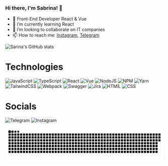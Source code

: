 ### Hi there, I'm Sabrina! 👋
- 🔭 Front-End Developer React & Vue
- 🌱 I’m currently learning React
- 👯 I’m looking to collaborate on IT companies
- 📫 How to reach me: [Instagram](https://www.instagram.com/ssabrinadev/), [Telegram](https://t.me/iamsabrinaa)

![Sarina's GitHub stats](https://github-readme-stats.vercel.app/api?username=SabrinaOnly&show_icons=true&theme=slateorange)

# Technologies

![JavaScript](https://img.shields.io/badge/JavaScript-323330?style=for-the-badge&logo=javascript&logoColor=F7DF1E)
![TypeScript](https://img.shields.io/badge/TypeScript-007ACC?style=for-the-badge&logo=typescript&logoColor=white)
![React](https://img.shields.io/badge/React-20232A?style=for-the-badge&logo=react&logoColor=61DAFB)
![Vue](https://img.shields.io/badge/Vue.js-35495E?style=for-the-badge&logo=vue.js&logoColor=4FC08D)
![NodeJS](https://img.shields.io/badge/node.js-6DA55F?style=for-the-badge&logo=node.js&logoColor=white)
![NPM](https://img.shields.io/badge/NPM-%23000000.svg?style=for-the-badge&logo=npm&logoColor=white)
![Yarn](https://img.shields.io/badge/yarn-%232C8EBB.svg?style=for-the-badge&logo=yarn&logoColor=white)  
![TailwindCSS](https://img.shields.io/badge/tailwindcss-%2338B2AC.svg?style=for-the-badge&logo=tailwind-css&logoColor=white) 
![Webpack](https://img.shields.io/badge/webpack-%238DD6F9.svg?style=for-the-badge&logo=webpack&logoColor=black) 
![Swagger](https://img.shields.io/badge/-Swagger-%23Clojure?style=for-the-badge&logo=swagger&logoColor=white)
![Jira](https://img.shields.io/badge/jira-%230A0FFF.svg?style=for-the-badge&logo=jira&logoColor=white) 
![HTMlL](https://img.shields.io/badge/HTML5-E34F26?style=for-the-badge&logo=html5&logoColor=white)
![CSS](https://img.shields.io/badge/CSS3-1572B6?style=for-the-badge&logo=css3&logoColor=white)

# Socials
![Telegram](https://img.shields.io/badge/iamsabrinaa-26A5E4?style=for-the-badge&logo=telegram&logoColor=white) 
![Instagram](https://img.shields.io/badge/ssabrinadev-E4405F?style=for-the-badge&logo=instagram&logoColor=white) 



<p align="center">
 <img width="600" src="assets/github-snake.svg" alt="snake"/>
</p>

